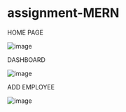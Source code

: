 # assignment-MERN

HOME PAGE

![image](https://github.com/user-attachments/assets/23175c3e-68d8-4cdd-b93e-33a39906076e)

DASHBOARD

![image](https://github.com/user-attachments/assets/fdd681b2-e1b6-4e0d-8be5-7b3487c309f6)

ADD EMPLOYEE

![image](https://github.com/user-attachments/assets/5cf1cdf7-08cb-4b62-8b4f-cf2305e40a53)


